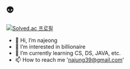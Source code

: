 ## 👽
[![Solved.ac 프로필](http://mazassumnida.wtf/api/mini/generate_badge?boj=najung39)](https://solved.ac/najung39)

- 👋 Hi, I’m najeong
- 👀 I’m interested in billionaire
- 🌱 I’m currently learning CS, DS, JAVA, etc.
- 📫 How to reach me 'najung39@gmail.com'


